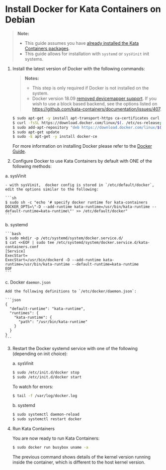 # Install Docker for Kata Containers on Debian

> **Note:**
>
> - This guide assumes you have
>   [already installed the Kata Containers packages](../debian-installation-guide.md).
> - This guide allows for installation with `systemd` or `sysVinit` init systems.

1. Install the latest version of Docker with the following commands:

   > **Notes:**
   >
   > - This step is only required if Docker is not installed on the system.
   > - Docker version 18.09 [removed devicemapper support](https://github.com/kata-containers/documentation/issues/373).
   >   If you wish to use a block based backend, see the options listed on https://github.com/kata-containers/documentation/issues/407.

   ```bash
   $ sudo apt-get -y install apt-transport-https ca-certificates curl gnupg2 software-properties-common  
   $ curl -fsSL https://download.docker.com/linux/$(. /etc/os-release; echo "$ID")/gpg | sudo apt-key add -
   $ sudo add-apt-repository "deb https://download.docker.com/linux/$(. /etc/os-release; echo "$ID") $(lsb_release -cs) stable"
   $ sudo apt-get update
   $ sudo -E apt-get -y install docker-ce
   ```

   For more information on installing Docker please refer to the
   [Docker Guide](https://docs.docker.com/engine/installation/linux/debian).

2. Configure Docker to use Kata Containers by default with ONE of the following methods:

a. sysVinit
    
    - with sysVinit,  docker config is stored in `/etc/default/docker`, edit the options similar to the following: 
       
    ```sh
    $ sudo sh -c "echo '# specify docker runtime for kata-containers
    DOCKER_OPTS=\"-D --add-runtime kata-runtime=/usr/bin/kata-runtime --default-runtime=kata-runtime\"' >> /etc/default/docker"
    ```
    
b. systemd

    ```bash
    $ sudo mkdir -p /etc/systemd/system/docker.service.d/
    $ cat <<EOF | sudo tee /etc/systemd/system/docker.service.d/kata-containers.conf
    [Service]
    ExecStart=
    ExecStart=/usr/bin/dockerd -D --add-runtime kata-runtime=/usr/bin/kata-runtime --default-runtime=kata-runtime
    EOF
    ```

c. Docker `daemon.json`

    Add the following definitions to `/etc/docker/daemon.json`:

    ```json
    {
      "default-runtime": "kata-runtime",
      "runtimes": {
        "kata-runtime": {
          "path": "/usr/bin/kata-runtime"
        }
      }
    }
    ```

3. Restart the Docker systemd service with one of the following (depending on init choice):

    a. sysVinit
  
    ```sh
    $ sudo /etc/init.d/docker stop
    $ sudo /etc/init.d/docker start
    ```

    To watch for errors:

    ```sh
    $ tail -f /var/log/docker.log
    ```
    
    b. systemd

    ```bash
    $ sudo systemctl daemon-reload
    $ sudo systemctl restart docker
    ```

4. Run Kata Containers

   You are now ready to run Kata Containers:

   ```bash
   $ sudo docker run busybox uname -a
   ```

   The previous command shows details of the kernel version running inside the
   container, which is different to the host kernel version.
